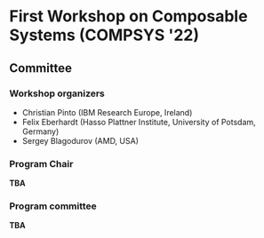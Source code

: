 # First Workshop on Composable Systems (COMPSYS '22)

## Committee


### Workshop organizers

- Christian Pinto (IBM Research Europe, Ireland)
- Felix Eberhardt (Hasso Plattner Institute, University of Potsdam, Germany)
- Sergey Blagodurov (AMD, USA)

### Program Chair

**TBA**

### Program committee

**TBA**
